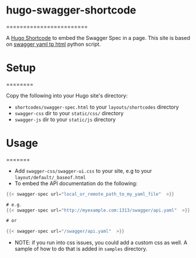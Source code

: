 # hugo-swagger-shortcode
========================

A [Hugo Shortcode](https://gohugo.io/extras/shortcodes/) to embed the Swagger Spec in a page. This site is based on [swagger yaml tp html](https://gist.github.com/oseiskar/dbd51a3727fc96dcf5ed189fca491fb3) python script.

# Setup
========

Copy the following into your Hugo site's directory:

* `shortcodes/swagger-spec.html` to your `layouts/shortcodes` directory
* `swagger-css` dir to your `static/css/` directory
* `swagger-js` dir to your `static/js` directory

# Usage
=======
* Add `swagger-css/swagger-ui.css` to your site, e.g to your `layout/default/_baseof.html`
* To embed the API documentation do the following:

```go
{{< swagger-spec url="local_or_remote_path_to_my_yaml_file"  >}}

# e.g.
{{< swagger-spec url="http://myexample.com:1313/swagger/api.yaml"  >}}

# or

{{< swagger-spec url="/swagger/api.yaml"  >}}

```

* NOTE: if you run into css issues, you could add a custom css as well. A sample of how to do that is added in `samples` directory. 


